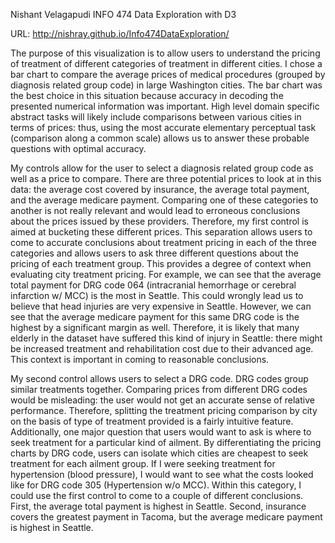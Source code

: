 Nishant Velagapudi
INFO 474
Data Exploration with D3

URL: http://nishray.github.io/Info474DataExploration/

The purpose of this visualization is to allow users to understand the pricing of treatment of different categories of treatment in different cities. I chose a bar chart to compare the average prices of medical procedures (grouped by diagnosis related group code) in large Washington cities. The bar chart was the best choice in this situation because accuracy in decoding the presented numerical information was important. High level domain specific abstract tasks will likely include comparisons between various cities in terms of prices: thus, using the most accurate elementary perceptual task (comparison along a common scale) allows us to answer these probable questions with optimal accuracy.

My controls allow for the user to select a diagnosis related group code as well as a price to compare. There are three potential prices to look at in this data: the average cost covered by insurance, the average total payment, and the average medicare payment. Comparing one of these categories to another is not really relevant and would lead to erroneous conclusions about the prices issued by these providers. Therefore, my first control is aimed at bucketing these different prices. This separation allows users to come to accurate conclusions about treatment pricing in each of the three categories and allows users to ask three different questions about the pricing of each treatment group. This provides a degree of context when evaluating city treatment pricing. For example, we can see that the average total payment for DRG code 064 (intracranial hemorrhage or cerebral infarction w/ MCC) is the most in Seattle. This could wrongly lead us to believe that head injuries are very expensive in Seattle. However, we can see that the average medicare payment for this same DRG code is the highest by a significant margin as well. Therefore, it is likely that many elderly in the dataset have suffered this kind of injury in Seattle: there might be increased treatment and rehabilitation cost due to their advanced age. This context is important in coming to reasonable conclusions.

My second control allows users to select a DRG code. DRG codes group similar treatments together. Comparing prices from different DRG codes would be misleading: the user would not get an accurate sense of relative performance. Therefore, splitting the treatment pricing comparison by city on the basis of type of treatment provided is a fairly intuitive feature. Additionally, one major question that users would want to ask is where to seek treatment for a particular kind of ailment. By differentiating the pricing charts by DRG code, users can isolate which cities are cheapest to seek treatment for each ailment group. If I were seeking treatment for hypertension (blood pressure), I would want to see what the costs looked like for DRG code 305 (Hypertension w/o MCC). Within this category, I could use the first control to come to a couple of different conclusions. First, the average total payment is highest in Seattle. Second, insurance covers the greatest payment in Tacoma, but the average medicare payment is highest in Seattle.